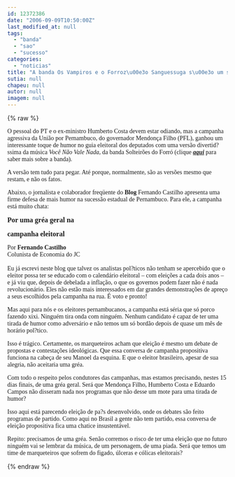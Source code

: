 ```yaml
---
id: 12372386
date: "2006-09-09T10:50:00Z"
last_modified_at: null
tags:
  - "banda"
  - "sao"
  - "sucesso"
categories:
  - "noticias"
title: "A banda Os Vampiros e o Forroz\u00e3o Sanguessuga s\u00e3o um sucesso"
sutia: null
chapeu: null
autor: null
imagem: null
---
```

{% raw %}
<p><P><FONT face=Verdana>O pessoal do PT e&nbsp;o ex-ministro&nbsp;Humberto Costa devem estar odiando, mas a campanha agressiva da União por Pernambuco, do governador&nbsp;Mendonça Filho (PFL),&nbsp;ganhou um interessante toque de humor no guia eleitoral dos deputados c</FONT><FONT face=Verdana>om uma versão&nbsp;divertid?ssima da música <EM>Você Não Vale Nada</EM>, da banda Solteirões do Forró (clique <STRONG><EM><A href=\"https://www.planetaforro.com.br/solteiroes2.htm\">aqui</A></EM></STRONG> para saber mais sobre a banda).</FONT></P></p>
<p><P><FONT face=Verdana>A versão tem tudo para pegar. Até porque, normalmente, são as versões mesmo que restam, e não os fatos.</FONT></P></p>
<p><P><FONT face=Verdana>Abaixo, o jornalista e colaborador freqüente do <STRONG>Blog</STRONG> Fernando Castilho apresenta uma firme defesa de mais humor na sucessão estadual de Pernambuco. Para ele, a campanha está muito chata:</FONT></P></p>
<p><P><FONT face=Verdana size=3><STRONG>Por uma gréa geral na</p>
<p> campanha eleitoral</STRONG></FONT></P></p>
<p><P><FONT face=Verdana>Por <STRONG>Fernando Castilho</STRONG><BR>Colunista de Economia do JC<BR><BR></FONT><FONT face=Verdana>Eu já escrevi neste blog que talvez os analistas pol?ticos não tenham se apercebido que o eleitor possa ter se educado com o calendário eleitoral – com eleições a cada dois anos – e já viu que, depois de debelada a inflação, o que os governos podem fazer não é nada revolucionário. Eles não estão mais interessados em dar grandes demonstrações de apreço a seus escolhidos pela campanha na rua. É voto e pronto!</FONT></P></p>
<p><P><FONT face=Verdana>Mas aqui para nós e os eleitores pernambucanos, a campanha está séria que só porco fazendo xixi. Ninguém tira onda com ninguém. Nenhum candidato é capaz de ter uma tirada de humor como adversário e não temos um só bordão depois de quase um mês de horário pol?tico.</FONT></P></p>
<p><P><FONT face=Verdana>Isso é trágico. Certamente, os marqueteiros acham que eleição é mesmo um debate de propostas e contestações ideológicas. Que essa conversa de campanha propositiva funciona na cabeça de seu Manoel da esquina. E que o eleitor brasileiro, apesar de sua alegria, não aceitaria uma gréa.</FONT></P></p>
<p><P><FONT face=Verdana>Com todo o respeito pelos condutores das campanhas, mas estamos precisando, nestes 15 dias finais, de uma gréa geral. Será que Mendonça Filho, Humberto Costa e Eduardo Campos não disseram nada nos programas que não desse um mote para uma tirada de humor?</FONT></P></p>
<p><P><FONT face=Verdana>Isso aqui está parecendo eleição de pa?s desenvolvido, onde os debates são feito programas de partido. Como aqui no Brasil a gente não tem partido, essa conversa de eleição propositiva fica uma chatice insustentável.</FONT></P></p>
<p><P><FONT face=Verdana>Repito: precisamos de uma gréa. Senão corremos o risco de ter uma eleição que no futuro ninguém vai se lembrar da música, de um personagem, de uma piada. Será que temos um time de marqueteiros que sofrem do figado, úlceras e cólicas eleitorais?</FONT></P> </p>
{% endraw %}